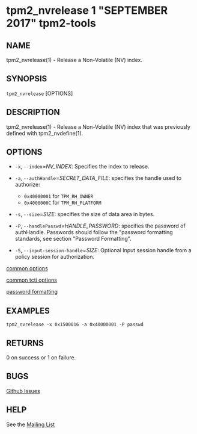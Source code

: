 tpm2_nvrelease 1 "SEPTEMBER 2017" tpm2-tools
==================================================

NAME
----

tpm2_nvrelease(1) - Release a Non-Volatile (NV) index.

SYNOPSIS
--------

`tpm2_nvrelease` [OPTIONS]

DESCRIPTION
-----------

tpm2_nvrelease(1) - Release a Non-Volatile (NV) index that was previously
defined with tpm2_nvdefine(1).

OPTIONS
-------

  * `-x`, `--index`=_NV\_INDEX_:
    Specifies the index to release.

  * `-a`, `--authHandle`=_SECRET\_DATA\_FILE_:
    specifies the handle used to authorize:
    * `0x40000001` for `TPM_RH_OWNER`
    * `0x4000000C` for `TPM_RH_PLATFORM`

  * `-s`, `--size`=_SIZE_:
    specifies the size of data area in bytes.

  * `-P`, `--handlePasswd`=_HANDLE\_PASSWORD_:
    specifies the password of authHandle. Passwords should follow the
    "password formatting standards, see section "Password Formatting".

  * `-S`, `--input-session-handle`=_SIZE_:
    Optional Input session handle from a policy session for authorization.

[common options](common/options.md)

[common tcti options](common/tcti.md)

[password formatting](common/password.md)

EXAMPLES
--------

```
tpm2_nvrelease -x 0x1500016 -a 0x40000001 -P passwd
```

RETURNS
-------
0 on success or 1 on failure.

BUGS
----
[Github Issues](https://github.com/01org/tpm2-tools/issues)

HELP
----
See the [Mailing List](https://lists.01.org/mailman/listinfo/tpm2)